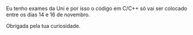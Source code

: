 Eu tenho exames da Uni e por isso o código em C/C++ só vai ser colocado entre os dias 14 e 16 de novembro.

Obrigada pela tua curiosidade.
